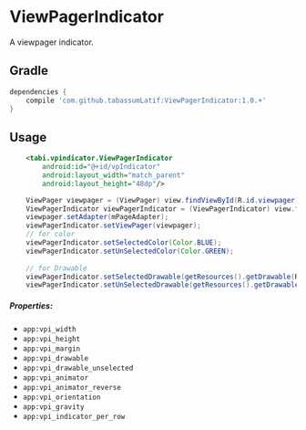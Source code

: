 # ViewPagerIndicator
A viewpager indicator.




Gradle
------------
```groovy
dependencies {
    compile 'com.github.tabassumLatif:ViewPagerIndicator:1.0.+'
}
```

Usage
--------
```xml
	<tabi.vpindicator.ViewPagerIndicator
		android:id="@+id/vpIndicator"
        android:layout_width="match_parent"
        android:layout_height="48dp"/>
```
```java
    ViewPager viewpager = (ViewPager) view.findViewById(R.id.viewpager);
    ViewPagerIndicator viewPagerIndicator = (ViewPagerIndicator) view.findViewById(R.id.vpIndicator);
    viewpager.setAdapter(mPageAdapter);
    viewPagerIndicator.setViewPager(viewpager);
    // for color
    viewPagerIndicator.setSelectedColor(Color.BLUE);
    viewPagerIndicator.setUnSelectedColor(Color.GREEN);
    
    // for Drawable
    viewPagerIndicator.setSelectedDrawable(getResources().getDrawable(R.drawable.ic_tick_select_light_green));
    viewPagerIndicator.setUnSelectedDrawable(getResources().getDrawable(R.drawable.ic_white_select));
```

##### Properties:

* `app:vpi_width`
* `app:vpi_height`
* `app:vpi_margin`
* `app:vpi_drawable`
* `app:vpi_drawable_unselected`
* `app:vpi_animator`
* `app:vpi_animator_reverse`
* `app:vpi_orientation`
* `app:vpi_gravity`
* `app:vpi_indicator_per_row`
